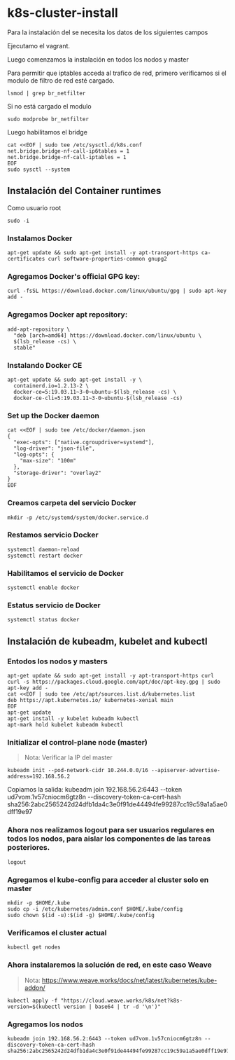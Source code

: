 # k8s-cluster-install

Para la instalación del se necesita los datos de los siguientes campos

Ejecutamo el vagrant.

Luego comenzamos la instalación en todos los nodos y master

Para permitir que iptables acceda al trafico de red, primero verificamos si el modulo de filtro de red esté cargado.
```
lsmod | grep br_netfilter
```

Si no está cargado el modulo 

```
sudo modprobe br_netfilter
```
Luego habilitamos el bridge
```
cat <<EOF | sudo tee /etc/sysctl.d/k8s.conf
net.bridge.bridge-nf-call-ip6tables = 1
net.bridge.bridge-nf-call-iptables = 1
EOF
sudo sysctl --system
```

## Instalación del Container runtimes

Como usuario root
```
sudo -i
```
### Instalamos Docker
```
apt-get update && sudo apt-get install -y apt-transport-https ca-certificates curl software-properties-common gnupg2
```
### Agregamos Docker's official GPG key:
```
curl -fsSL https://download.docker.com/linux/ubuntu/gpg | sudo apt-key add -
```
### Agregamos Docker apt repository:
```
add-apt-repository \
  "deb [arch=amd64] https://download.docker.com/linux/ubuntu \
  $(lsb_release -cs) \
  stable"
```
### Instalando Docker CE
```
apt-get update && sudo apt-get install -y \
  containerd.io=1.2.13-2 \
  docker-ce=5:19.03.11~3-0~ubuntu-$(lsb_release -cs) \
  docker-ce-cli=5:19.03.11~3-0~ubuntu-$(lsb_release -cs)
```

### Set up the Docker daemon
```
cat <<EOF | sudo tee /etc/docker/daemon.json
{
  "exec-opts": ["native.cgroupdriver=systemd"],
  "log-driver": "json-file",
  "log-opts": {
    "max-size": "100m"
  },
  "storage-driver": "overlay2"
}
EOF
```

### Creamos carpeta del servicio Docker
```
mkdir -p /etc/systemd/system/docker.service.d
```

### Restamos servicio Docker
```
systemctl daemon-reload
systemctl restart docker
```

### Habilitamos el servicio de Docker
```
systemctl enable docker
```

### Estatus servicio de Docker
```
systemctl status docker
```

## Instalación de kubeadm, kubelet and kubectl

### Entodos los nodos y masters
```
apt-get update && sudo apt-get install -y apt-transport-https curl
curl -s https://packages.cloud.google.com/apt/doc/apt-key.gpg | sudo apt-key add -
cat <<EOF | sudo tee /etc/apt/sources.list.d/kubernetes.list
deb https://apt.kubernetes.io/ kubernetes-xenial main
EOF
apt-get update
apt-get install -y kubelet kubeadm kubectl
apt-mark hold kubelet kubeadm kubectl
```

### Initializar el control-plane node (master)

> Nota: Verificar la IP del master

```
kubeadm init --pod-network-cidr 10.244.0.0/16 --apiserver-advertise-address=192.168.56.2
```

Copiamos la salida: kubeadm join 192.168.56.2:6443 --token ud7vom.1v57cniocm6gtz8n --discovery-token-ca-cert-hash sha256:2abc2565242d24dfb1da4c3e0f91de44494fe99287cc19c59a1a5ae0dff19e97

### Ahora nos realizamos logout para ser usuarios regulares en todos los nodos, para aislar los componentes de las tareas posteriores.
```
logout
```

### Agregamos el kube-config para acceder al cluster solo en master
```
mkdir -p $HOME/.kube
sudo cp -i /etc/kubernetes/admin.conf $HOME/.kube/config
sudo chown $(id -u):$(id -g) $HOME/.kube/config
```

### Verificamos el cluster actual
```
kubectl get nodes
```

### Ahora instalaremos la solución de red, en este caso Weave

> Nota: https://www.weave.works/docs/net/latest/kubernetes/kube-addon/
```
kubectl apply -f "https://cloud.weave.works/k8s/net?k8s-version=$(kubectl version | base64 | tr -d '\n')"
```

### Agregamos los nodos
```
kubeadm join 192.168.56.2:6443 --token ud7vom.1v57cniocm6gtz8n --discovery-token-ca-cert-hash sha256:2abc2565242d24dfb1da4c3e0f91de44494fe99287cc19c59a1a5ae0dff19e97
```